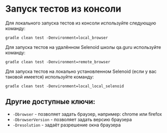 # Запуск тестов из консоли

Для локального запуска тестов из консоли используйте следующую команду:
```shell
gradle clean test -Denvironment=local_browser
```

Для запуска тестов на удалённом Selenoid школы qa.guru используйте команду:
```shell
gradle clean test -Denvironment=remote_browser
```

Для запуска тестов на локально установленном Selenoid (если у вас таковой имеется) используйте команду:
```shell
gradle clean test -Denvironment=local_local_selenoid
```

## Другие доступные ключи:

- `-Dbrowser` - позволяет задать браузер, например: chrome или firefox
- `-DbrowserVersion` - позволяет задать версию браузера
- `-Dresolution` - задаёт разрешение окна браузера